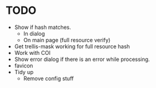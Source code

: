 # TODO
- Show if hash matches.
  - In dialog
  - On main page (full resource verify)
- Get trellis-mask working for full resource hash
- Work with COI
- Show error dialog if there is an error while processing.
- favicon
- Tidy up
  - Remove config stuff
